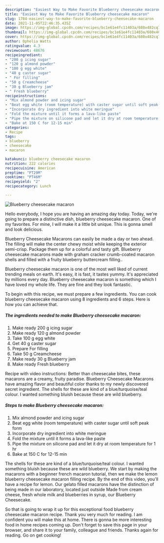 ```yaml
---
description: "Easiest Way to Make Favorite Blueberry cheesecake macaron"
title: "Easiest Way to Make Favorite Blueberry cheesecake macaron"
slug: 1784-easiest-way-to-make-favorite-blueberry-cheesecake-macaron
date: 2021-11-05T22:46:35.435Z
image: https://img-global.cpcdn.com/recipes/bc1e61e4fc11403a/680x482cq70/blueberry-cheesecake-macaron-recipe-main-photo.jpg
thumbnail: https://img-global.cpcdn.com/recipes/bc1e61e4fc11403a/680x482cq70/blueberry-cheesecake-macaron-recipe-main-photo.jpg
cover: https://img-global.cpcdn.com/recipes/bc1e61e4fc11403a/680x482cq70/blueberry-cheesecake-macaron-recipe-main-photo.jpg
author: Ophelia Watts
ratingvalue: 4.3
reviewcount: 48676
recipeingredient:
- "200 g icing sugar"
- "120 g almond powder"
- "100 g egg white"
- "40 g caster sugar"
- " For filling"
- "50 g Creamcheese"
- "30 g Blueberry jam"
- " Fresh blueberry"
recipeinstructions:
- "Mix almond powder and icing sugar"
- "Beat egg white (room temperature) with caster sugar until soft peak form"
- "Incorporate dry ingredient into white meringue"
- "Fold the mixture until it forms a lava-like paste"
- "Pipe the mixture on silicone pad and let it dry at room temperature for 1 hr"
- "Bake at 150 C for 12-15 min"
categories:
- Recipe
tags:
- blueberry
- cheesecake
- macaron

katakunci: blueberry cheesecake macaron 
nutrition: 222 calories
recipecuisine: American
preptime: "PT29M"
cooktime: "PT46M"
recipeyield: "2"
recipecategory: Lunch

---
```



![Blueberry cheesecake macaron](https://img-global.cpcdn.com/recipes/bc1e61e4fc11403a/680x482cq70/blueberry-cheesecake-macaron-recipe-main-photo.jpg)

Hello everybody, I hope you are having an amazing day today. Today, we're going to prepare a distinctive dish, blueberry cheesecake macaron. One of my favorites. For mine, I will make it a little bit unique. This is gonna smell and look delicious.

Blueberry Cheesecake Macarons can easily be made a day or two ahead. The filling will make the center chewy moist while keeping the exterior semi-crisp. Package them up for a colorful and tasty gift. Blueberry cheesecake macarons made with graham cracker crumb-coated macaron shells and filled with a fruity blueberry buttercream filling..

Blueberry cheesecake macaron is one of the most well liked of current trending meals on earth. It's easy, it is fast, it tastes yummy. It's appreciated by millions every day. Blueberry cheesecake macaron is something which I have loved my whole life. They are fine and they look fantastic.


To begin with this recipe, we must prepare a few ingredients. You can cook blueberry cheesecake macaron using 8 ingredients and 6 steps. Here is how you can achieve that.

<!--inarticleads1-->

##### The ingredients needed to make Blueberry cheesecake macaron:

1. Make ready 200 g icing sugar
1. Make ready 120 g almond powder
1. Take 100 g egg white
1. Get 40 g caster sugar
1. Prepare  For filling
1. Take 50 g Creamcheese
1. Make ready 30 g Blueberry jam
1. Make ready  Fresh blueberry


Recipe with video instructions: Better than cheesecake bites, these macarons are a creamy, fruity paradise. Blueberry Cheesecake Macarons have amazing flavor and beautiful color thanks to my newly discovered secret ingredient. The shells for these are kind of a blue/turquoise/teal colour. I wanted something bluish because these are wild blueberry. 

<!--inarticleads2-->

##### Steps to make Blueberry cheesecake macaron:

1. Mix almond powder and icing sugar
1. Beat egg white (room temperature) with caster sugar until soft peak form
1. Incorporate dry ingredient into white meringue
1. Fold the mixture until it forms a lava-like paste
1. Pipe the mixture on silicone pad and let it dry at room temperature for 1 hr
1. Bake at 150 C for 12-15 min


The shells for these are kind of a blue/turquoise/teal colour. I wanted something bluish because these are wild blueberry. We start by making the macarons with a beginner french macaron tutorial, then we make the lemon blueberry cheesecake macaron filling recipe. By the end of this video, you'll have a recipe for lemon. Our gelato filled macarons have the distinction of being made in our laboratory, located just outside Made from cream cheese, fresh whole milk and blueberries in syrup, our Blueberry Cheesecake. 

So that is going to wrap it up for this exceptional food blueberry cheesecake macaron recipe. Thank you very much for reading. I am confident you will make this at home. There is gonna be more interesting food in home recipes coming up. Don't forget to save this page in your browser, and share it to your family, colleague and friends. Thanks again for reading. Go on get cooking!
